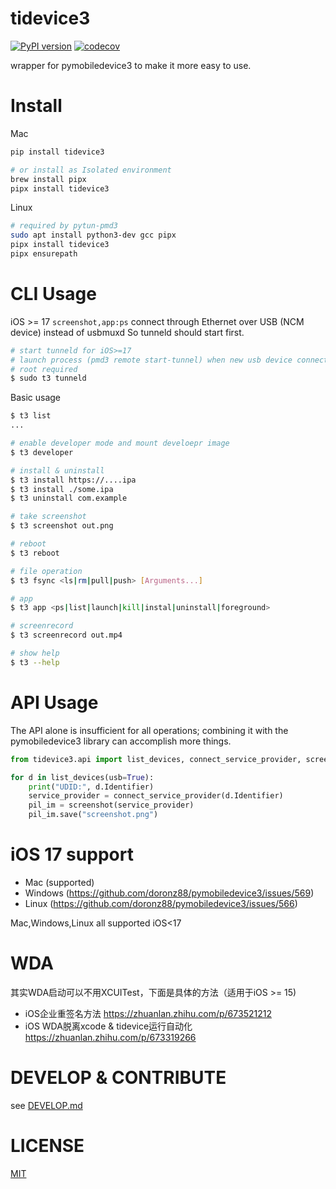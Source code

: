 # tidevice3
[![PyPI version](https://badge.fury.io/py/tidevice3.svg)](https://badge.fury.io/py/tidevice3)
[![codecov](https://codecov.io/gh/codeskyblue/tidevice3/graph/badge.svg?token=twFRe9igek)](https://codecov.io/gh/codeskyblue/tidevice3)

wrapper for pymobiledevice3 to make it more easy to use.


# Install

Mac

```bash
pip install tidevice3

# or install as Isolated environment
brew install pipx
pipx install tidevice3
```

Linux

```bash
# required by pytun-pmd3
sudo apt install python3-dev gcc pipx
pipx install tidevice3
pipx ensurepath
```

# CLI Usage

iOS >= 17 `screenshot,app:ps` connect through Ethernet over USB (NCM device) instead of usbmuxd
So tunneld should start first.

```bash
# start tunneld for iOS>=17
# launch process (pmd3 remote start-tunnel) when new usb device connected
# root required
$ sudo t3 tunneld
```

Basic usage

```bash
$ t3 list
...

# enable developer mode and mount develoepr image
$ t3 developer

# install & uninstall
$ t3 install https://....ipa
$ t3 install ./some.ipa
$ t3 uninstall com.example

# take screenshot
$ t3 screenshot out.png

# reboot
$ t3 reboot

# file operation
$ t3 fsync <ls|rm|pull|push> [Arguments...]

# app
$ t3 app <ps|list|launch|kill|instal|uninstall|foreground>

# screenrecord
$ t3 screenrecord out.mp4

# show help
$ t3 --help
```

# API Usage
The API alone is insufficient for all operations; combining it with the pymobiledevice3 library can accomplish more things.

```python
from tidevice3.api import list_devices, connect_service_provider, screenshot

for d in list_devices(usb=True):
    print("UDID:", d.Identifier)
    service_provider = connect_service_provider(d.Identifier)
    pil_im = screenshot(service_provider)
    pil_im.save("screenshot.png")
```

# iOS 17 support
- Mac (supported)
- Windows (https://github.com/doronz88/pymobiledevice3/issues/569)
- Linux (https://github.com/doronz88/pymobiledevice3/issues/566)

Mac,Windows,Linux all supported iOS<17

# WDA
其实WDA启动可以不用XCUITest，下面是具体的方法（适用于iOS >= 15)

- iOS企业重签名方法 https://zhuanlan.zhihu.com/p/673521212
- iOS WDA脱离xcode & tidevice运行自动化 https://zhuanlan.zhihu.com/p/673319266

# DEVELOP & CONTRIBUTE
see [DEVELOP.md](DEVELOP.md)

# LICENSE
[MIT](LICENSE)

